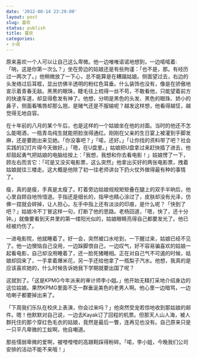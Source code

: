 ```yaml
---
date: '2012-08-14 23:20:00'
layout: post
slug: 喜欢
status: publish
title: 喜欢
categories:
- 小说
---
```


原来喜欢一个人可以让自己这么卑微。他一边唯唯诺诺地想到，一边喏喏着:「呐，这是你第一次么？」坐在旁边的姑娘还是有些拘谨：「也不是，那。有经历过一两次了。」他稍微放了一下心，总不能算是在糟蹋姑娘。侧面望过去，右边的头发络过后耳框，显出仿佛半透明的粉红色耳垂。什么装饰也没有，像是在骄傲地宣示着青春无敌。黑黑的眼珠，睫毛往上梳得一丝不苟，不敢看他，只能望着前方的快速车道，却显得愈发有神了。他想，分明是黑色的头发、黑色的眼珠、娇小的鼻子，侧面看嘴唇却那么翘，是赌气还是不服输呢？越发这样想，他看得越怔，越觉得无地自容。

在十年前的八月的某个午后，也是这样的一个姑娘坐在他的对面。当时的他还不怎么能喝酒，一瓶青岛纯生就能把脸涨得通红。刚刚在父亲的生日宴上被灌到手脚发麻，还是要跑出来见她。「你没事吧？」「喏，还好。」「让你找的资料带了吧？社会实践的幻灯片得今天做好。」「嗯，在U盘里。」姑娘把U盘拿过来赶快插了进去，他却鼓起勇气把姑娘的电脑给按上：「我想，我想和你去看电影！」姑娘愣了一下，顾左右而言它：「可是又没买电影票，这么突然」他拿出买好的两张电影票，拽着姑娘就往三楼走。这大概是他除了初一往老师讲台下扔火仗外做得最有种的事情了。

瘦，真的是瘦，手真是太瘦了。盯着旁边姑娘规规矩矩叠在腿上的双手半晌后，他心里自顾自地怜惜道。手指还是细长的，指甲也精心涂过了，皮肤却没有光泽，仿佛一捏就会碎掉，让人担心。左手中指上还有淡淡的印痕，是什么呢？「快到了吧？」姑娘冷不丁冒这样一句，打断了他的思路。老杨回道，「嗯，快了，还十分钟。」就像要看到天井里的第一缕阳光似的，姑娘眼睛亮得自己都要发光了。他已经被灼伤了。

一进电影院，他就睡着了。好一会，突然被口水呛到，一下醒过来，姑娘已经不见了。他一边懊恼自己没用，一边跺脚恨自己，一边叹气，好不容易骗喜欢的姑娘一起看电影，自己却没用睡着了，还一脸死猪睡相。正在对自己气不可遏的时候，姑娘却回来了，一手拿着爆米花，另一手还给他拿了一瓶梨子汽水。他想，我真的是应该喜欢她的，什么时候告诉她我下学期就要出国了呢？

这就到了。「这是KPMG今年派来的审计师李小姐。」他开始无精打采地介绍身边的这位姑娘。果然KPMG里面不乏一群垂涎美色的老男人啊。他心里一边暗骂，一边哈喇子都要掉出来了。

「下周我们乐队在校庆上表演，你会过来吗？」他突然受宠若惊地收到那姑娘的邮件。嗯！他默默对自己说，一边去Kayak订了回程的机票。但那天人山人海，被人群托住的那个穿红色毛衣的姑娘，竟然是最后一瞥，连再见也没有。自己原来只是一只平凡卑微的工蚁啊，他自嘲道。

那些懦弱卑微的爱啊，被噔噔噔的高跟鞋踩得粉碎。「喏，李小姐，今晚我们公司安排的活动不能不来哦！」
